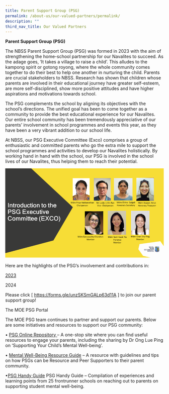 ```yaml
---
title: Parent Support Group (PSG)
permalink: /about-us/our-valued-partners/permalink/
description: ""
third_nav_title: Our Valued Partners
---
```

**Parent Support Group (PSG)**

The NBSS Parent Support Group (PSG) was formed in 2023 with the aim of strengthening the home-school partnership for our Navalites to succeed. As the adage goes, ‘It takes a village to raise a child’. This alludes to the kampong spirit or gotong royong, where the whole community comes together to do their best to help one another in nurturing the child. Parents are crucial stakeholders to NBSS. Research has shown that children whose parents are involved in their educational journey have greater self-esteem, are more self-disciplined, show more positive attitudes and have higher aspirations and motivations towards school. 

The PSG complements the school by aligning its objectives with the school’s directions. The unified goal has been to come together as a community to provide the best educational experience for our Navalites. Our entire school community has been tremendously appreciative of our parents’ involvement in school programmes and events this year, as they have been a very vibrant addition to our school life. 

At NBSS, our PSG Executive Committee (Exco) comprises a group of enthusiastic and committed parents who go the extra mile to support the school programmes and activities to develop our Navalites holistically. By working hand in hand with the school, our PSG is involved in the school lives of our Navalites, thus helping them to reach their potential.

![](/images/psg001.png)


Here are the highlights of the PSG’s involvement and contributions in:

[2023](https://drive.google.com/drive/folders/1hRkivWA_V1FHsPuT1yDPVWiQI_x7nbG9?usp=sharing)

2024

Please click [ https://forms.gle/unzSKSmGALp63d11A ] to join our parent support group!

The MOE PSG Portal

The MOE PSG team continues to partner and support our parents. Below are some initiatives and resources to support our PSG community: 

•	[PSG Online Repository ](https://go.gov.sg/psg-mental-wellbeing-website) – A one-stop site where you can find useful resources to engage your parents, including the sharing by Dr Ong Lue Ping on ‘Supporting Your Child’s Mental Well-being’.

•	[Mental Well-Being Resource Guide](https://go.gov.sg/psg-mental-wellbeing-guide) – A resource with guidelines and tips on how PSGs can be Resource and Peer Supporters to their parent community.

•[PSG Handy Guide](https://go.gov.sg/psghandyguide)	PSG Handy Guide – Compilation of experiences and learning points from 25 frontrunner schools on reaching out to parents on supporting student mental well-being.